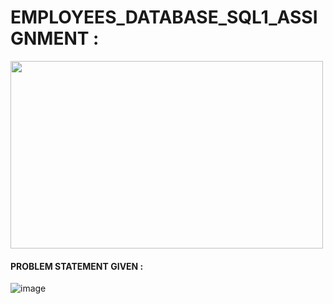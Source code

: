 # **EMPLOYEES_DATABASE_SQL1_ASSIGNMENT :**

<image src = "https://user-images.githubusercontent.com/98200001/171656786-c72a9950-ec05-45e7-b6bd-9c193b732d9c.png" width = "500" height = "300">

#### **PROBLEM STATEMENT GIVEN :**
![image](https://user-images.githubusercontent.com/98200001/171662766-b4288ccb-5adb-43d9-90a5-484d35cea618.png)
  
  
